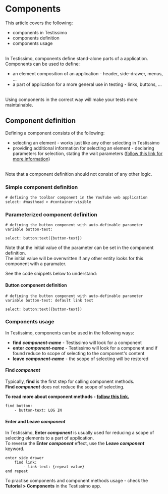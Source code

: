 # Components

This article covers the following:
- components in Testissimo
- components definition 
- components usage

<br>In Testissimo, components define stand-alone parts of a application.<br>
Components can be used to define:
- an element composition of an application - header, side-drawer, menus, ...
- a part of application for a more general use in testing - links, buttons, ...

<br>Using components in the correct way will make your tests more maintainable.  

## Component definition
Defining a component consists of the following:
- selecting an element - works just like any other selecting in Testissimo
- providing additional information for selecting an element - declaring parameters for selection, stating the wait parameters ([follow this link for more information](#/documentation/documentation/actions))

<br>Note that a component definition should not consist of any other logic. 
  
### Simple component definition
```
# defining the toolbar component in the YouTube web application
select: #masthead > #container:visible
```
### Parameterized component definition
```
# defining the button component with auto-definable parameter
variable button-text: 

select: button:text({button-text})
```
Note that the initial value of the parameter can be set in the component definition.<br>
The initial value will be overwritten if any other entity looks for this component with a paramater.<br>

See the code snippets below to understand:
#### Button component definition
```
# defining the button component with auto-definable parameter
variable button-text: default link text

select: button:text({button-text})
```
### Components usage
In Testissimo, components can be used in the following ways:
- **find** **_component-name_** - Testissimo will look for a component 
- **enter** **_component-name_** - Testissimo will look for a component and if found reduce to scope of selecting to the component's content 
- **leave** **_component-name_** - the scope of selecting will be restored

#### Find _component_
Typically, **find** is the first step for calling component methods.<br>
**Find _component_** does not reduce the scope of selecting. 

**To read more about component methods - [follow this link.](#/documentation/documentation-referencies/methods)**

```
find button: 
	- button-text: LOG IN
```
#### Enter and Leave _component_
In Testissimo, **Enter _component_** is usually used for reducing a scope of selecting elements to a part of application.<br>
To reverse the **Enter _component_** effect, use the **Leave _component_** keyword.

```
enter side drawer
	find link: 
		- link-text: {repeat value}
end repeat
```
To practise components and component methods usage - check the **Tutorial > Components** in the Testissimo app.